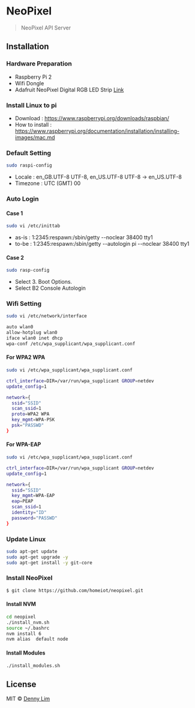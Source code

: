 # NeoPixel
> NeoPixel API Server

## Installation

### Hardware Preparation
- Raspberry Pi 2
- Wifi Dongle
- Adafruit NeoPixel Digital RGB LED Strip [Link](https://www.adafruit.com/product/1138)

### Install Linux to pi
- Download : https://www.raspberrypi.org/downloads/raspbian/
- How to install : https://www.raspberrypi.org/documentation/installation/installing-images/mac.md

### Default Setting
```sh
sudo raspi-config
```
- Locale : en_GB.UTF-8 UTF-8, en_US.UTF-8 UTF-8 -> en_US.UTF-8
- Timezone : UTC (GMT) 00

### Auto Login

#### Case 1
```sh
sudo vi /etc/inittab
```
- as-is : 1:2345:respawn:/sbin/getty --noclear 38400 tty1
- to-be : 1:2345:respawn:/sbin/getty --autologin pi --noclear 38400 tty1

#### Case 2
```sh
sudo rasp-config
```
- Select 3. Boot Options.
- Select B2 Console Autologin

### Wifi Setting

```sh
sudo vi /etc/network/interface
```

```sh
auto wlan0
allow-hotplug wlan0
iface wlan0 inet dhcp
wpa-conf /etc/wpa_supplicant/wpa_supplicant.conf
```

#### For WPA2 WPA
```sh
sudo vi /etc/wpa_supplicant/wpa_supplicant.conf
```

```sh
ctrl_interface=DIR=/var/run/wpa_supplicant GROUP=netdev
update_config=1

network={
  ssid="SSID"
  scan_ssid=1
  proto=WPA2 WPA
  key_mgmt=WPA-PSK
  psk="PASSWD"
}
```

#### For WPA-EAP
```sh
sudo vi /etc/wpa_supplicant/wpa_supplicant.conf
```

```sh
ctrl_interface=DIR=/var/run/wpa_supplicant GROUP=netdev
update_config=1

network={
  ssid="SSID"
  key_mgmt=WPA-EAP
  eap=PEAP
  scan_ssid=1
  identity="ID"
  password="PASSWD"
}
```

### Update Linux
```sh
sudo apt-get update
sudo apt-get upgrade -y
sudo apt-get install -y git-core
```

### Install NeoPixel

```sh
$ git clone https://github.com/homeiot/neopixel.git
```

#### Install NVM
```sh
cd neopixel
./install_nvm.sh
source ~/.bashrc
nvm install 6
nvm alias  default node
```

#### Install Modules
```sh
./install_modules.sh
```

## License

MIT © [Denny Lim](http://iamdenny.com)


